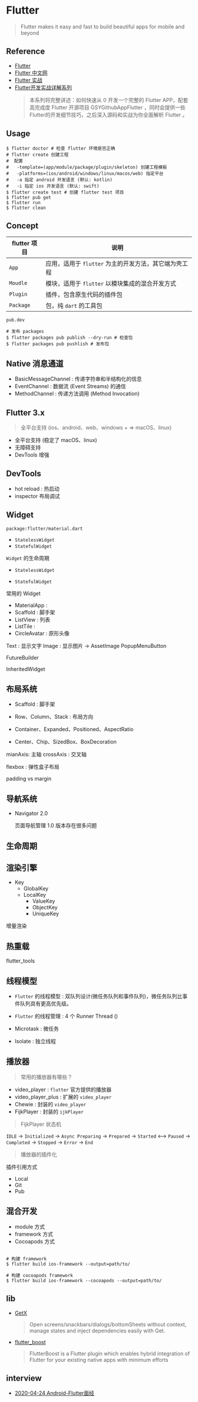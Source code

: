 # Flutter
> Flutter makes it easy and fast to build beautiful apps for mobile and beyond

## Reference

- [Flutter](https://github.com/flutter/flutter)
- [Flutter 中文网](https://flutter.cn)
- [Flutter 实战](https://github.com/flutterchina/flutter_in_action_2nd)
- [Flutter开发实战详解系列](https://github.com/CarGuo/gsy_flutter_book)
    > 本系列将完整讲述：如何快速从 0 开发一个完整的 Flutter APP，配套高完成度 Flutter 开源项目 GSYGithubAppFlutter ，同时会提供一些Flutter的开发细节技巧，之后深入源码和实战为你全面解析 Flutter 。

## Usage

```shell
$ flutter doctor # 检查 flutter 环境是否正确
# flutter create 创建工程
#  配置
#   -template=(app/module/package/plugin/skeleton) 创建工程模板
#   -platforms=(ios/android/windows/linux/macos/web) 指定平台
#   -a 指定 android 开发语言 (默认: kotlin)
#   -i 指定 ios 开发语言 (默认: swift)
$ flutter create test # 创建 flutter test 项目
$ flutter pub get
$ flutter run
$ flutter clean
```

## Concept

| flutter 项目 | 说明
| -- | --
| `App`     | 应用，适用于 `flutter` 为主的开发方法，其它端为壳工程 
| `Moudle`  | 模块，适用于 `flutter` 以模块集成的混合开发方式
| `Plugin`  | 插件，包含原生代码的插件包
| `Package` | 包，纯 `dart` 的工具包
  
`pub.dev`
  
```shell
# 发布 packages
$ flutter packages pub publish --dry-run # 检查包
$ flutter packages pub pushlish # 发布包
```
 
## Native 消息通道

- BasicMessageChannel : 传递字符串和半结构化的信息
- EventChannel : 数据流 (Event Streams) 的通信
- MethodChannel : 传递方法调用 (Method Invocation)

## Flutter 3.x
> 全平台支持 (ios、android、web、windows + => macOS、linux)

- 全平台支持 (稳定了 macOS、linux)
- 无障碍支持
- DevTools 增强

## DevTools

- hot reload : 热启动
- inspector 布局调试

## Widget

`package:flutter/material.dart`

- `StatelessWidget` 
- `StatefulWidget`
  
`Widget` 的生命周期
  
- `StatelessWidget`
    
- `StatefulWidget`

常用的 Widget

- MaterialApp : 
- Scaffold : 脚手架
- ListView : 列表
- ListTile :
- CircleAvatar : 原形头像

Text : 显示文字
Image : 显示图片 -> AssetImage
PopupMenuButton

FutureBuilder

InheritedWidget

## 布局系统

- Scaffold : 脚手架

- Row、Column、Stack : 布局方向

- Container、Expanded、Positioned、AspectRatio

- Center、Chip、SizedBox、BoxDecoration

mianAxis: 主轴
crossAxis : 交叉轴

flexbox : 弹性盒子布局

padding vs margin

## 导航系统 

- Navigator 2.0

  页面导航管理
  1.0 版本存在很多问题

## 生命周期
  
## 渲染引擎

- Key
    * GlobalKey
    * LocalKey
        * ValueKey
        * ObjectKey
        * UniqueKey

增量渲染

## 热重载

flutter_tools

## 线程模型

- `Flutter` 的线程模型 : 双队列设计(微任务队列和事件队列)，微任务队列比事件队列具有更高优先级。 
- `Flutter` 的线程管理 : 4 个 Runner Thread ()
  
- Microtask : 微任务
- Isolate : 独立线程

## 播放器

> 常用的播放器有哪些？
  
  * video_player : `flutter` 官方提供的播放器
  * video_player_plus : 扩展的 `video_player`
  * Chewie : 封装的 `video_player`
  * FijkPlayer : 封装的 `ijkPlayer` 
 
> FijkPlayer 状态机

  `IDLE` -> `Initialized` -> `Async Preparing` -> `Prepared`
    -> `Started` <--> `Paused` 
    -> `Completed`
    -> `Stopped` 
    -> `Error`
    -> `End`
 
> 播放器的插件化

  插件引用方式
  * Local
  * Git
  * Pub
  
## 混合开发

- module 方式
- framework 方式
- Cocoapods 方式

```shell

# 构建 framework
$ flutter build ios-framework --output=path/to/

# 构建 cocoapods framework
$ flutter build ios-framework --cocoapods --output=path/to/
```

## lib

- [GetX](https://github.com/jonataslaw/getx)
    > Open screens/snackbars/dialogs/bottomSheets without context, manage states and inject dependencies easily with Get.
- [flutter_boost](https://github.com/alibaba/flutter_boost)
    > FlutterBoost is a Flutter plugin which enables hybrid integration of Flutter for your existing native apps with minimum efforts
    
## interview

- [2020-04-24 Android-Flutter面经](https://juejin.cn/post/6844904136937324552)